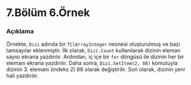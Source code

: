 # 7.Bölüm 6.Örnek

### Açıklama

Örnekte, `Dizi` adında bir `TClArrayInteger` nesnesi oluşturulmuş ve bazı tamsayılar eklenmiştir. İlk olarak, `Dizi.Count` kullanılarak dizinin eleman sayısı ekrana yazdırılır. Ardından, iç içe bir `for` döngüsü ile dizinin her bir elemanı ekrana yazdırılır. Daha sonra, `Dizi.SetItem(2, 88)` komutuyla dizinin 3. elemanı (indeks 2) 88 olarak değiştirilir. Son olarak, dizinin yeni hali yazdırılır.
